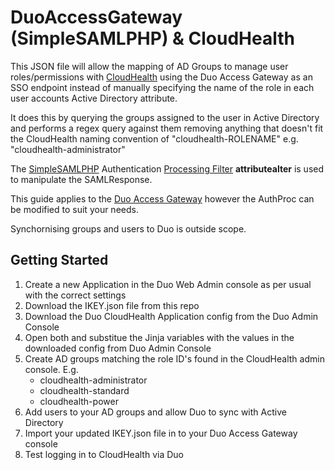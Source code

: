 # DuoAccessGateway (SimpleSAMLPHP) & CloudHealth

This JSON file will allow the mapping of AD Groups to manage user roles/permissions with [CloudHealth](https://www.cloudhealthtech.com) using the Duo Access Gateway as an SSO endpoint instead of manually specifying the name of the role in each user accounts Active Directory attribute.

It does this by querying the groups assigned to the user in Active Directory and performs a regex query against them removing anything that doesn't fit the CloudHealth naming convention of "cloudhealth-ROLENAME" e.g. "cloudhealth-administrator"

The [SimpleSAMLPHP](https://simplesamlphp.org) Authentication [Processing Filter](https://simplesamlphp.org/docs/1.5/simplesamlphp-authproc) **attributealter** is used to manipulate the SAMLResponse.

This guide applies to the [Duo Access Gateway](https://duo.com/docs/dag) however the AuthProc can be modified to suit your needs.

Synchornising groups and users to Duo is outside scope.

## Getting Started

1. Create a new Application in the Duo Web Admin console as per usual with the correct settings
2. Download the IKEY.json file from this repo
3. Download the Duo CloudHealth Application config from the Duo Admin Console
4. Open both and substitue the Jinja variables with the values in the downloaded config from Duo Admin Console
5. Create AD groups matching the role ID's found in the CloudHealth admin console.  E.g.  
    - cloudhealth-administrator  
    - cloudhealth-standard  
    - cloudhealth-power
6. Add users to your AD groups and allow Duo to sync with Active Directory
7. Import your updated IKEY.json file in to your Duo Access Gateway console
8. Test logging in to CloudHealth via Duo
